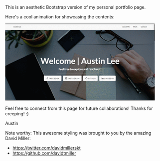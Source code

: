 This is an aesthetic Bootstrap version of my personal portfolio page.

Here's a cool animation for showcasing the contents:

![Alt text](/images/myPortfolioGif.gif?raw=true "My Page! Yay.")

Feel free to connect from this page for future collaborations! Thanks for creeping! :)

Austin


Note worthy:
This awesome styling was brought to you by the amazing David Miller:
* https://twitter.com/davidmillerskt
* https://github.com/davidtmiller
